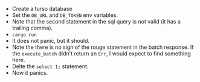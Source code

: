 - Create a turso database
- Set the `DB_URL` and `DB_TOKEN` env variables.
- Note that the second statement in the sql query is not valid (it has a trailing comma).
- `cargo run`
- It does not panic, but it should.
- Note the there is no sign of the rouge statement in the batch response. If the `execute_batch` didn't return an `Err`, I would expect to find something here.
- Delte the `select 1;` statement.
- Now it panics.
